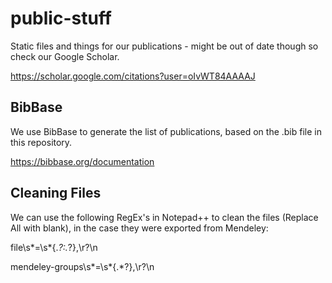 # public-stuff
Static files and things for our publications - might be out of date though so check our Google Scholar.

https://scholar.google.com/citations?user=oIvWT84AAAAJ


## BibBase

We use BibBase to generate the list of publications, based on the .bib file in this repository.

https://bibbase.org/documentation

## Cleaning Files

We can use the following RegEx's in Notepad++ to clean the files (Replace All with blank), in the case they were exported from Mendeley:

file\s*=\s*{.*?:.*?},\r?\n 

mendeley-groups\s*=\s*{.*?},\r?\n
